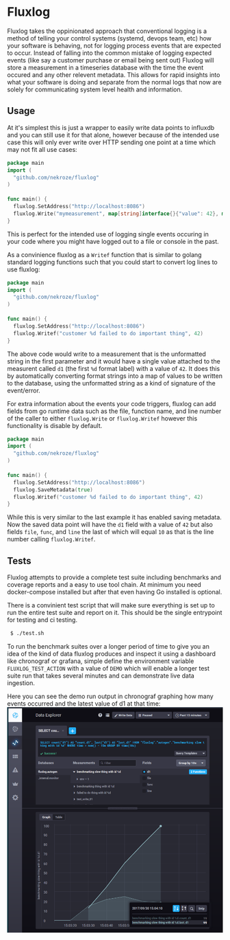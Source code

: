 # Fluxlog

Fluxlog takes the oppinionated approach that conventional logging is a method of telling your control systems (systemd, devops team, etc) how your software is behaving, not for logging process events that are expected to occur. Instead of falling into the common mistake of logging expected events (like say a customer purchase or email being sent out) Fluxlog will store a measurement in a timeseries database with the time the event occured and any other relevent metadata. This allows for rapid insights into what your software is doing and separate from the normal logs that now are solely for communicating system level health and information.

## Usage

At it's simplest this is just a wrapper to easily write data points to influxdb and you can still use it for that alone, however because of the intended use case this will only ever write over HTTP sending one point at a time which may not fit all use cases:

```go
package main
import (
  "github.com/nekroze/fluxlog"
)

func main() {
  fluxlog.SetAddress("http://localhost:8086")
  fluxlog.Write("mymeasurement", map[string]interface{}{"value": 42}, map[string]string{"locationtag": "earth"})
}
```

This is perfect for the intended use of logging single events occuring in your code where you might have logged out to a file or console in the past.

As a convinience fluxlog as a `Writef` function that is similar to golang standard logging functions such that you could start to convert log lines to use fluxlog:

```go
package main
import (
  "github.com/nekroze/fluxlog"
)

func main() {
  fluxlog.SetAddress("http://localhost:8086")
  fluxlog.Writef("customer %d failed to do important thing", 42)
}
```

The above code would write to a measurement that is the unformatted string in the first parameter and it would have a single value attached to the measurent called `d1` (the first `%d` format label) with a value of `42`. It does this by automatically converting format strings into a map of values to be written to the database, using the unformatted string as a kind of signature of the event/error.

For extra information about the events your code triggers, fluxlog can add fields from go runtime data such as the file, function name, and line number of the caller to either `fluxlog.Write` or `fluxlog.Writef` however this functionality is disable by default.

```go
package main
import (
  "github.com/nekroze/fluxlog"
)

func main() {
  fluxlog.SetAddress("http://localhost:8086")
  fluxlog.SaveMetadata(true)
  fluxlog.Writef("customer %d failed to do important thing", 42)
}
```

While this is very similar to the last example it has enabled saving metadata. Now the saved data point will have the `d1` field with a value of `42` but also fields `file`, `func`, and `line` the last of which will equal `10` as that is the line number calling `fluxlog.Writef`.

## Tests

Fluxlog attempts to provide a complete test suite including benchmarks and coverage reports and a easy to use tool chain. At minimum you need docker-compose installed but after that even having Go installed is optional.

There is a convinient test script that will make sure everything is set up to run the entire test suite and report on it. This should be the single entrypoint for testing and ci testing.

```bash
 $ ./test.sh
```

To run the benchmark suites over a longer period of time to give you an idea of the kind of data fluxlog produces and inspect it using a dashboard like chronograf or grafana, simple define the environment variable `FLUXLOG_TEST_ACTION` with a value of `DEMO` which will enable a longer test suite run that takes several minutes and can demonstrate live data ingestion.

Here you can see the demo run output in chronograf graphing how many events occurred and the latest value of d1 at that time:
![demo](benchmark_demo.png)
